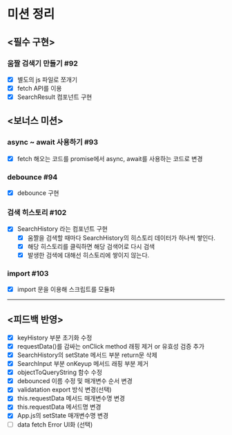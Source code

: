 # 미션 정리

## <필수 구현>

### 움짤 검색기 만들기 #92

- [x] 별도의 js 파일로 쪼개기
- [x] fetch API를 이용
- [x] SearchResult 컴포넌트 구현

## <보너스 미션>

### async ~ await 사용하기 #93

- [x] fetch 해오는 코드를 promise에서 async, await를 사용하는 코드로 변경

### debounce #94

- [x] debounce 구현

### 검색 히스토리 #102

- [x] SearchHistory 라는 컴포넌트 구현
  - [x] 움짤을 검색할 때마다 SearchHistory의 히스토리 데이터가 하나씩 쌓인다.
  - [x] 해당 히스토리를 클릭하면 해당 검색어로 다시 검색
  - [x] 발생한 검색에 대해선 히스토리에 쌓이지 않는다.

### import #103

- [x] import 문을 이용해 스크립트를 모듈화

---

## <피드백 반영>

- [x] keyHistory 부분 초기화 수정
- [x] requestData()를 감싸는 onClick method 래핑 제거 or 유효성 검증 추가
- [x] SearchHistory의 setState 메서드 부분 return문 삭제
- [x] SearchInput 부분 onKeyup 메서드 래핑 부분 제거
- [x] objectToQueryString 함수 수정
- [x] debounced 이름 수정 및 매개변수 순서 변경
- [x] validatation export 방식 변경(선택)
- [x] this.requestData 메서드 매개변수명 변경
- [x] this.requestData 메서드명 변경
- [x] App.js의 setState 매개변수명 변경
- [ ] data fetch Error UI화 (선택)
